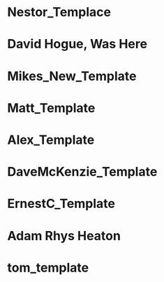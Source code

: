 # Nestor_Templace
# David Hogue, Was Here
# Mikes_New_Template
# Matt_Template
# Alex_Template
# DaveMcKenzie_Template
# ErnestC_Template
# Adam Rhys Heaton
# tom_template
